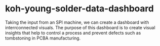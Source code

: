 # koh-young-solder-data-dashboard
Taking the input from an SPI machine, we can create a dashboard with interrconnected visuals. The purpose of this dashboard is to create visual insights that help to control a process and prevent defects such as tombstoning in PCBA manufacturing.
